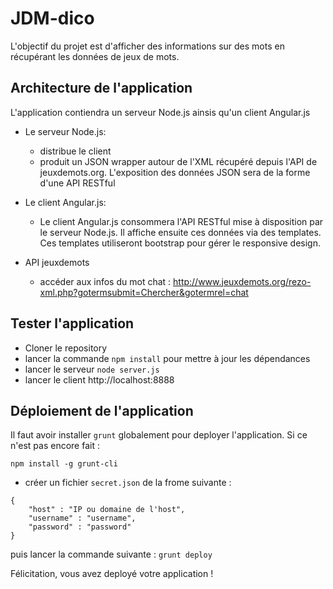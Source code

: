 # JDM-dico
L'objectif du projet est d'afficher des informations sur des mots en récupérant les données de jeux de mots.

## Architecture de l'application
L'application contiendra un serveur Node.js ainsis qu'un client Angular.js

- Le serveur Node.js:
    - distribue le client
    - produit un JSON wrapper autour de l'XML récupéré depuis l'API de jeuxdemots.org. L'exposition des données JSON sera de la forme d'une API RESTful


- Le client Angular.js:
    - Le client Angular.js consommera l'API RESTful mise à disposition par le serveur Node.js. Il affiche ensuite ces données via des templates. Ces templates utiliseront bootstrap pour gérer le responsive design.


- API jeuxdemots
    - accéder aux infos du mot chat : http://www.jeuxdemots.org/rezo-xml.php?gotermsubmit=Chercher&gotermrel=chat

## Tester l'application
- Cloner le repository
- lancer la commande `npm install` pour mettre à jour les dépendances
- lancer le serveur `node server.js`
- lancer le client http://localhost:8888


## Déploiement de l'application

Il faut avoir installer `grunt` globalement pour deployer l'application. Si ce n'est pas encore fait :
```
npm install -g grunt-cli
```

- créer un fichier `secret.json` de la frome suivante :

```
{
    "host" : "IP ou domaine de l'host",
    "username" : "username",
    "password" : "password"
}

```

puis lancer la commande suivante : `grunt deploy`

Félicitation, vous avez deployé votre application !
